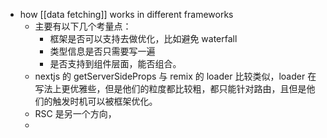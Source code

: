 - how [[data fetching]] works in different frameworks
	- 主要有以下几个考量点：
		- 框架是否可以支持去做优化，比如避免 waterfall
		- 类型信息是否只需要写一遍
		- 是否支持到组件层面，能否组合。
	- nextjs 的 getServerSideProps 与 remix 的 loader 比较类似，loader 在写法上更优雅些，但是他们的粒度都比较粗，都只能针对路由，且但是他们的触发时机可以被框架优化。
	- RSC 是另一个方向，
	-